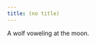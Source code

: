 ```yaml
---
title: (no title)
---
```

<p><lj-cut text="What's gray and goes 'Aaooooooooouuuuuuu!'?">
A wolf voweling at the moon.</lj-cut></p>
